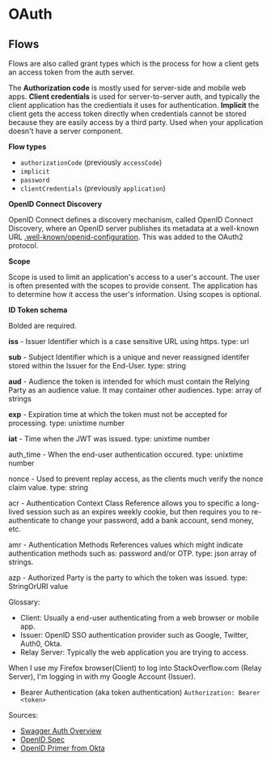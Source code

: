 # OAuth

## Flows

Flows are also called grant types which is the process for how a client gets an access token from the auth server. 

The **Authorization code** is mostly used for server-side and mobile web apps. **Client credentials** is used for server-to-server auth, and typically the client application has the credientials it uses for authentication. **Implicit** the client gets the access token directly when credentials cannot be stored because they are easily access by a third party. Used when your application doesn't have a server component.



**Flow types**

- `authorizationCode` (previously `accessCode`)
- `implicit`
- `password`
- `clientCredentials` (previously `application`)


**OpenID Connect Discovery**

OpenID Connect defines a discovery mechanism, called OpenID Connect Discovery, where an OpenID server publishes its metadata at a well-known URL [.well-known/openid-configuration](https://auth0.auth0.com/.well-known/openid-configuration). This was added to the OAuth2 protocol.


**Scope**

Scope is used to limit an application's access to a user's account. The user is often presented with the scopes to provide consent. The application has to determine how it access the user's information. Using scopes is optional. 

**ID Token schema**

Bolded are required.

**iss** - Issuer Identifier which is a case sensitive URL using https. type: url

**sub** - Subject Identifier which is a unique and never reassigned identifer stored within the Issuer for the End-User. type: string

**aud** - Audience the token is intended for which must contain the Relying Party as an audience value. It may container other audiences. type: array of strings

**exp** - Expiration time at which the token must not be accepted for processing. type: unixtime number

**iat** - Time when the JWT was issued. type: unixtime number

auth_time -  When the end-user authentication occured. type: unixtime number

nonce - Used to prevent replay access, as the clients much verify the nonce claim value. type: string

acr - Authentication Context Class Reference allows you to specific a long-lived session such as an expires weekly cookie, but then requires you to re-authenticate to change your password, add a bank account, send money, etc.

amr - Authentication Methods References values which might indicate authentication methods such as: password and/or OTP. type: json array of strings.

azp - Authorized Party is the party to which the token was issued. type: StringOrURI value



Glossary:

- Client: Usually a end-user authenticating from a web browser or mobile app.
- Issuer: OpenID SSO authentication provider such as Google, Twitter, Auth0, Okta.
- Relay Server: Typically the web application you are trying to access. 

When I use my Firefox browser(Client) to log into StackOverflow.com (Relay Server), I'm logging in with my Google Account (Issuer).

- Bearer Authentication (aka token authentication) `Authorization: Bearer <token>`


Sources:
 - [Swagger Auth Overview](https://swagger.io/docs/specification/authentication/)
 - [OpenID Spec](https://openid.net/specs/openid-connect-core-1_0.html)
 - [OpenID Primer from Okta](https://developer.okta.com/blog/2017/07/25/oidc-primer-part-1)